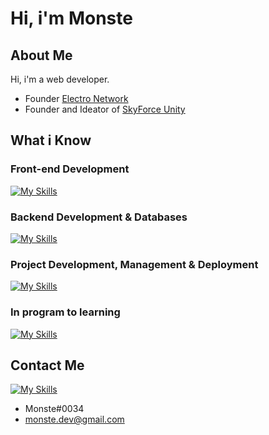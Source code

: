 # Hi, i'm Monste

## About Me

Hi, i'm a web developer.

- Founder [Electro Network](https://discord.gg/k8C85FRSrn) 
- Founder and Ideator of [SkyForce Unity](https://discord.gg/MHKjGEcDGJ)

## What i Know

### Front-end Development

[![My Skills](https://skillicons.dev/icons?i=html,css,js,bootstrap,react)](https://skillicons.dev)

### Backend Development & Databases

[![My Skills](https://skillicons.dev/icons?i=nodejs,mongodb)](https://skillicons.dev)

### Project Development, Management & Deployment

[![My Skills](https://skillicons.dev/icons?i=vscode,github,netlify)](https://skillicons.dev)

### In program to learning

[![My Skills](https://skillicons.dev/icons?i=git,express,electron,php,tailwind,ts)](https://skillicons.dev)


## Contact Me

[![My Skills](https://skillicons.dev/icons?i=discord)](https://skillicons.dev)

- Monste#0034
- monste.dev@gmail.com
